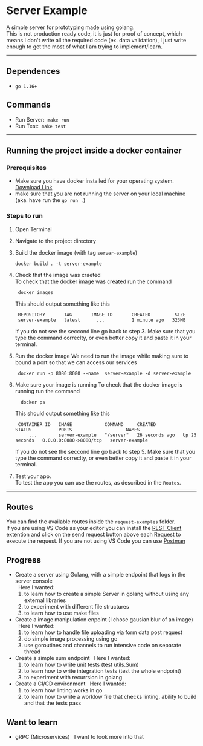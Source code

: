 # Server Example

A simple server for prototyping made using golang.  
This is not production ready code, it is just for proof of concept, which means I don't write all the required code (ex. data validation), I just write enough to get the most of what I am trying to implement/learn.

---

## Dependences

- `go 1.16+`

## Commands

- Run Server: &nbsp;`make run`
- Run Test: &nbsp;`make test`

---

## Running the project inside a docker container

### Prerequisites

- Make sure you have docker installed for your operating system. [Download Link](https://docs.docker.com/get-docker/)
- make sure that you are not running the server on your local machine (aka. have run the `go run .`)

### Steps to run

1. Open Terminal
2. Navigate to the project directory
3. Build the docker image (with tag `server-example`)

   ```console
   docker build . -t server-example
   ```

4. Check that the image was craeted  
   To check that the docker image was created run the command
   ```console
    docker images
   ```
   This should output something like this
   ```console
    REPOSITORY       TAG       IMAGE ID       CREATED         SIZE
    server-example   latest      ...          1 minute ago   323MB
   ```
   If you do not see the seccond line go back to step 3.
   Make sure that you type the command correclty, or even better copy it and paste it in your terminal.
5. Run the docker image
   We need to run the image while making sure to bound a port so that we can access our services
   ```console
    docker run -p 8080:8080 --name  server-example -d server-example
   ```
6. Make sure your image is running
   To check that the docker image is running run the command
   ```console
     docker ps
   ```
   This should output something like this
   ```console
    CONTAINER ID   IMAGE            COMMAND     CREATED          STATUS          PORTS                    NAMES
        ...        server-example   "/server"   26 seconds ago   Up 25 seconds   0.0.0.0:8080->8080/tcp   server-example
   ```
   If you do not see the seccond line go back to step 5.
   Make sure that you type the command correclty, or even better copy it and paste it in your terminal.
7. Test your app.  
   To test the app you can use the routes, as described in the `Routes`.

---

## Routes

You can find the available routes inside the `request-examples` folder.  
If you are using VS Code as your editor you can install the [REST Client](https://marketplace.visualstudio.com/items?itemName=humao.rest-client) extention and click on the send request button above each Request to execute the request.
If you are not using VS Code you can use [Postman](https://www.postman.com/)

## Progress

- Create a server using Golang, with a simple endpoint that logs in the server console  
  &nbsp; Here I wanted:
  1. to learn how to create a simple Server in golang without using any external libraries
  2. to experiment with different file structures
  3. to learn how to use make files
- Create a image manipulation enpoint (I chose gausian blur of an image)  
  &nbsp; Here I wanted:
  1. to learn how to handle file uploading via form data post request
  2. do simple image processing using go
  3. use goroutines and channels to run intensive code on separate thread
- Create a simple sum endpoint
  &nbsp; Here I wanted:
  1. to learn how to write unit tests (test utils.Sum)
  2. to learn how to write integration tests (test the whole endpoint)
  3. to experiment with recurrsion in golang
- Create a CI/CD environment
  &nbsp; Here I wanted:
  1. to learn how linting works in go
  2. to learn how to write a worklow file that checks linting, ability to build and that the tests pass

## Want to learn

- gRPC (Microservices)
  &nbsp; I want to look more into that
